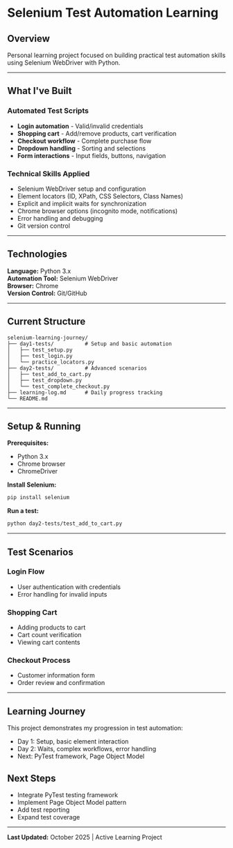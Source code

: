 # Selenium Test Automation Learning

##  Overview
Personal learning project focused on building practical test automation skills using Selenium WebDriver with Python.


---

## What I've Built

### Automated Test Scripts
- **Login automation** - Valid/invalid credentials
- **Shopping cart** - Add/remove products, cart verification
- **Checkout workflow** - Complete purchase flow
- **Dropdown handling** - Sorting and selections
- **Form interactions** - Input fields, buttons, navigation

### Technical Skills Applied
- Selenium WebDriver setup and configuration
- Element locators (ID, XPath, CSS Selectors, Class Names)
- Explicit and implicit waits for synchronization
- Chrome browser options (incognito mode, notifications)
- Error handling and debugging
- Git version control

---

## Technologies

**Language:** Python 3.x  
**Automation Tool:** Selenium WebDriver  
**Browser:** Chrome  
**Version Control:** Git/GitHub  

---

## Current Structure
```
selenium-learning-journey/
├── day1-tests/          # Setup and basic automation
│   ├── test_setup.py
│   ├── test_login.py
│   └── practice_locators.py
├── day2-tests/          # Advanced scenarios
│   ├── test_add_to_cart.py
│   ├── test_dropdown.py
│   └── test_complete_checkout.py
├── learning-log.md      # Daily progress tracking
└── README.md
```

---

## Setup & Running

**Prerequisites:**
- Python 3.x
- Chrome browser
- ChromeDriver

**Install Selenium:**
```bash
pip install selenium
```

**Run a test:**
```bash
python day2-tests/test_add_to_cart.py
```

---

## Test Scenarios

### Login Flow
- User authentication with credentials
- Error handling for invalid inputs

### Shopping Cart
- Adding products to cart
- Cart count verification
- Viewing cart contents

### Checkout Process
- Customer information form
- Order review and confirmation

---

## Learning Journey

This project demonstrates my progression in test automation:
- Day 1: Setup, basic element interaction
- Day 2: Waits, complex workflows, error handling
- Next: PyTest framework, Page Object Model


## Next Steps
- Integrate PyTest testing framework
- Implement Page Object Model pattern
- Add test reporting
- Expand test coverage



---

**Last Updated:** October 2025 | Active Learning Project
